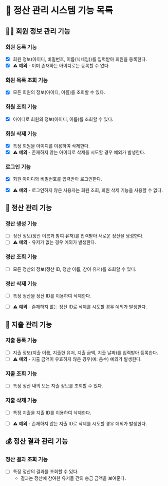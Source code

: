 # 📝 정산 관리 시스템 기능 목록

## 💁🏻‍ 회원 정보 관리 기능

### **회원 등록 기능**
- [X] 회원 정보(아이디, 비밀번호, 이름(닉네임))를 입력받아 회원을 등록한다.
- [X] ⚠️ **예외** - 이미 존재하는 아이디로는 등록할 수 없다.

### **회원 목록 조회 기능**
- [X] 모든 회원의 정보(아이디, 이름)를 조회할 수 있다.

### **회원 조회 기능**
- [X] 아이디로 회원의 정보(아이디, 이름)를 조회할 수 있다.

### **회원 삭제 기능**
- [X] 특정 회원을 아이디를 이용하여 삭제한다.
- [X] ⚠️ **예외** - 존재하지 않는 아이디로 삭제를 시도할 경우 예외가 발생한다.

### **로그인 기능**
- [X] 회원 아이디와 비밀번호를 입력받아 로그인한다.
- [X] ⚠️ **예외** - 로그인하지 않은 사용자는 회원 조회, 회원 삭제 기능을 사용할 수 없다.


## 🧾 정산 관리 기능

### **정산 생성 기능**
- [ ] 정산 정보(정산 이름과 참여 유저)를 입력받아 새로운 정산을 생성한다.
- [ ] ⚠️ **예외** - 유저가 없는 경우 예외가 발생한다.

### **정산 조회 기능**
- [ ] 모든 정산의 정보(정산 ID, 정산 이름, 참여 유저)를 조회할 수 있다.

### **정산 삭제 기능**
- [ ] 특정 정산을 정산 ID를 이용하여 삭제한다.
- [ ] ⚠️ **예외** - 존재하지 않는 정산 ID로 삭제를 시도할 경우 예외가 발생한다.


## 💸 지출 관리 기능

### **지출 등록 기능**
- [ ] 지출 정보(지출 이름, 지출한 유저, 지출 금액, 지출 날짜)를 입력받아 등록한다.
- [ ] ⚠️ **예외** - 지출 금액이 유효하지 않은 경우(예: 음수) 예외가 발생한다.

### **지출 조회 기능**
- [ ] 특정 정산 내의 모든 지출 정보를 조회할 수 있다.

### **지출 삭제 기능**
- [ ] 특정 지출을 지출 ID를 이용하여 삭제한다.
- [ ] ⚠️ **예외** - 존재하지 않는 지출 ID로 삭제를 시도할 경우 예외가 발생한다.


## 💰 정산 결과 관리 기능

### **정산 결과 조회 기능**
- [ ] 특정 정산의 결과를 조회할 수 있다.
  - 결과는 정산에 참여한 유저들 간의 송금 금액을 보여준다.